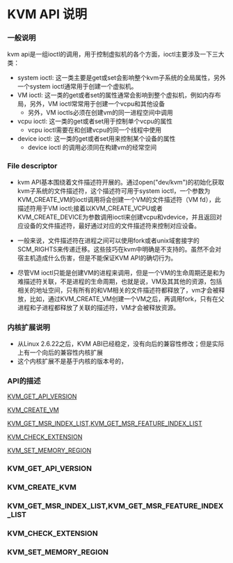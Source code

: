 # KVM API 说明

### 一般说明
kvm api是一组ioctl的调用，用于控制虚拟机的各个方面，ioctl主要涉及一下三大类：

- system ioctl: 这一类主要是get或set会影响整个kvm子系统的全局属性，另外一个system ioctl通常用于创建一个虚拟机。
- VM ioctl: 这一类的get或者set的属性通常会影响到整个虚拟机，例如内存布局，另外，VM ioctl常常用于创建一个vcpu和其他设备
  - 另外，VM ioctls必须在创建vm的同一进程空间中调用
- vcpu ioctl: 这一类的get或者set用于控制单个vcpu的属性
  - vcpu ioctl需要在和创建vcpu的同一个线程中使用
- device ioctl: 这一类的get或者set用来控制某个设备的属性
  - device ioctl 的调用必须同在构建vm的经常空间
  
### File descriptor
  
  - kvm API基本围绕着文件描述符开展的。通过open("dev/kvm")的初始化获取kvm子系统的文件描述符，这个描述符可用于system ioctl，一个参数为KVM_CREATE_VM的ioctl调用将会创建一个VM的文件描述符（VM fd），此描述符用于VM ioctl;接着以KVM_CREATE_VCPU或者KVM_CREATE_DEVICE为参数调用ioctl来创建vcpu和vdevice，并且返回对应设备的文件描述符，最好通过对应的文件描述符来控制对应设备。
  
  - 一般来说，文件描述符在进程之间可以使用fork或者unix域套接字的SCM_RIGHTS来传递迁移。这些技巧在kvm中明确是不支持的。虽然不会对宿主机造成什么伤害，但是不能保证KVM API的确切行为。
  - 尽管VM ioctl只能是创建VM的进程来调用，但是一个VM的生命周期还是和为难描述符关联，不是进程的生命周期，也就是说，VM及其其他的资源，包括相关的地址空间，只有所有的和VM相关的文件描述符都释放了，vm才会被释放，比如，通过KVM_CREATE_VM创建一个VM之后，再调用fork，只有在父进程和子进程都释放了关联的描述符，VM才会被释放资源。
  
  
### 内核扩展说明
- 从Linux 2.6.22之后，KVM ABI已经稳定，没有向后的兼容性修改；但是实际上有一个向后的兼容性内核扩展
- 这个内核扩展不是基于内核的版本号的，

### API的描述

[KVM_GET_API_VERSION](###KVM_GET_API_VERSION)

[KVM_CREATE_VM](###KVM_CREATE_KVM)

[KVM_GET_MSR_INDEX_LIST,KVM_GET_MSR_FEATURE_INDEX_LIST](###KVM_GET_MSR_INDEX_LIST,KVM_GET_MSR_FEATURE_INDEX_LIST)

[KVM_CHECK_EXTENSION](###KVM_CHECK_EXTENSION)

[KVM_SET_MEMORY_REGION](###KVM_SET_MEMORY_REGION)

    
    
### KVM_GET_API_VERSION






### KVM_CREATE_KVM





### KVM_GET_MSR_INDEX_LIST,KVM_GET_MSR_FEATURE_INDEX_LIST





### KVM_CHECK_EXTENSION





### KVM_SET_MEMORY_REGION






